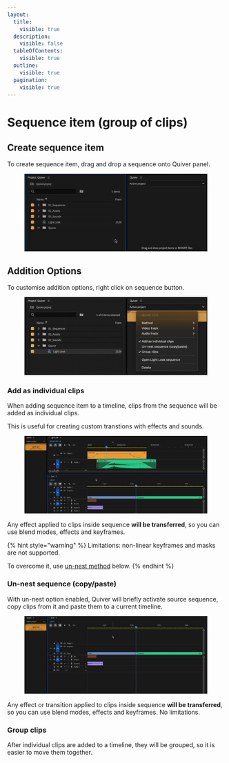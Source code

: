 ```yaml
---
layout:
  title:
    visible: true
  description:
    visible: false
  tableOfContents:
    visible: true
  outline:
    visible: true
  pagination:
    visible: true
---
```


# Sequence item (group of clips)

## Create sequence item

To create sequence item, drag and drop a sequence onto Quiver panel.

<figure><img src="../../.gitbook/assets/Quiver_add_sequence_item.gif" alt=""><figcaption></figcaption></figure>

## Addition Options

To customise addition options, right click on sequence button.

<figure><img src="../../.gitbook/assets/Quiver_sequence_settings.png" alt=""><figcaption></figcaption></figure>

### Add as individual clips

When adding sequence item to a timeline, clips from the sequence will be added as individual clips.

This is useful for creating custom transtions with effects and sounds.

<figure><img src="../../.gitbook/assets/Quiver_sequence_individual_clips.gif" alt=""><figcaption></figcaption></figure>

Any effect applied to clips inside sequence **will be transferred**, so you can use blend modes, effects and keyframes.

{% hint style="warning" %}
Limitations: non-linear keyframes and masks are not supported.

To overcome it, use [un-nest method](sequence-item-group-of-clips.md#un-nest-sequence-copy-paste) below.
{% endhint %}

### Un-nest sequence (copy/paste)

With un-nest option enabled, Quiver will briefly activate source sequence, copy clips from it and paste them to a current timeline.

<figure><img src="../../.gitbook/assets/Quiver_sequence_un-nest.gif" alt=""><figcaption></figcaption></figure>

Any effect or transition applied to clips inside sequence **will be transferred**, so you can use blend modes, effects and keyframes. No limitations.

### Group clips

After individual clips are added to a timeline, they will be grouped, so it is easier to move them together.
